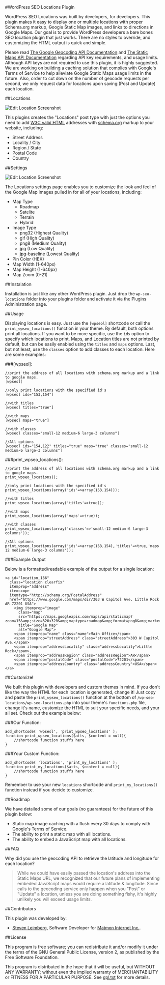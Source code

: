 #WordPress SEO Locations Plugin

WordPress SEO Locations was built by developers, for developers. This plugin makes it easy to display one or multiple locations with proper Schema.org markup, Google Static Map images, and links to directions in Google Maps. Our goal is to provide WordPress developers a bare bones SEO location plugin that just works. There are no styles to override, and customizing the HTML output is quick and simple.

Please read [The Google Geocoding API Documentation](https://developers.google.com/maps/documentation/geocoding/) and [The Static Maps API Documentation](https://developers.google.com/maps/documentation/staticmaps/) regarding API key requirements, and usage limits. Although API keys are not required to use this plugin, it is highly suggested. We are working on building a caching solution that complies with Google's Terms of Service to help alleviate Google Static Maps usage limits in the future. Also, order to cut down on the number of geocode requests per second, we only request data for locations upon saving (Post and Update) each location.

##Locations

![Edit Location Screenshot](images/edit_location.png)

This plugins creates the "Locations" post type with just the options you need to add [W3C valid HTML](http://validator.w3.org) addresses with [schema.org](http://schema.org) markup to your website, including:

 - Street Address
 - Locality / City
 - Region / State
 - Postal Code
 - Country

##Settings

![Edit Location Screenshot](images/settings.png)

The Locations settings page enables you to customize the look and feel of the Google Map images pulled in for all of your locations, including:

 - Map Type
 	- Roadmap
 	- Satelite
 	- Terrain
 	- Hybrid
 - Image Type
 	- png32 (Highest Quality)
 	- gif (High Quality)
 	- png8 (Medium Quality)
 	- jpg (Low Quality)
 	- jpg-baseline (Lowest Quality)
 - Pin Color (HEX)
 - Map Width (1-640px)
 - Map Height (1-640px)
 - Map Zoom (0-21)

##Instalation

Installation is just like any other WordPress plugin. Just drop the `wp-seo-locations` folder into your plugins folder and activate it via the Plugins Administration page.

##Usage

Displaying locations is easy. Just use the `[wpseol]` shortcode or call the `print_wpseo_locations()` function in your theme. By default, both options print all locations. If you want to be more specific, use the `ids` option to specify which locations to print. Maps, and Location titles are not printed by default, but can be easily enabled using the `titles` and `maps` options. Last, but not least, use the `classes` option to add classes to each location. Here are some examples:
	
###[wpseol]:

    //print the address of all locations with schema.org markup and a link to google maps.
    [wpseol]

    //only print locations with the specified id's
    [wpseol ids="153,154"]

    //with titles
    [wpseol titles="true"]

    //with maps
    [wpseol maps="true"]

    //with classes
    [wpseol classes="small-12 medium-6 large-3 columns"]

    //All options
    [wpseol ids="154,122" titles="true" maps="true" classes="small-12 medium-6 large-3 columns"]

###print_wpseo_locations():

    //print the address of all locations with schema.org markup and a link to google maps.
    print_wpseo_locations();

    //only print locations with the specified id's
    print_wpseo_locations(array('ids'=>array(153,154)));

    //with titles
    print_wpseo_locations(array('titles'=>true));

    //with maps
    print_wpseo_locations(array('maps'=>true));

    //with classes
    print_wpseo_locations(array('classes'=>'small-12 medium-6 large-3 columns'));

    //All options
    print_wpseo_locations(array('ids'=>array(153,154),'titles'=>true,'maps'=>true,'classes'=>'small-12 medium-6 large-3 columns'));

###Example Output

Below is a formatted/readable example of the output for a single location:

    <a id="location_156" 
      class="location clearfix" 
      itemprop="address" 
      itemscope
      itemtype="http://schema.org/PostalAddress"
      href="https://www.google.com/maps/dir/303 W Capitol Ave. Little Rock AR 72201 USA">
	    <img itemprop="image" 
	      class="map" 
	      src="https://maps.googleapis.com/maps/api/staticmap?zoom=15&amp;size=320x320&amp;maptype=roadmap&amp;format=png8&amp;markers=color:0xFB7064|34.744255,-92.273871"
	      title="Google Map"
	      alt="Google Map">
    	<span itemprop="name" class="name">Main Office</span>
    	<span itemprop="streetAddress" class="streetAddress">303 W Capitol Ave.</span>
    	<span itemprop="addressLocality" class="addressLocality">Little Rock</span>, 
     	<span itemprop="addressRegion" class="addressRegion">AR</span> 
     	<span itemprop="postalCode" class="postalCode">72201</span>
     	<span itemprop="addressCountry" class="addressCountry">USA</span>
    </a>

##Customize!

We built this plugin with developers and custom themes in mind. If you don't like the way the HTML for each location is generated, change it! Just copy and paste the `print_wpseo_locations()` function at the bottom of `/wp-seo-locations/wp-seo-locations.php` into your theme's `functions.php` file, change it's name, customize the HTML to suit your specific needs, and your all set. Check out the example below:

###Our Function:

    add_shortcode( 'wpseol', 'print_wpseo_locations' );
    function print_wpseo_locations($atts, $content = null){
    	//shortcode function stuffs here
    }

###Your Custom Function:

    add_shortcode( 'locations', 'print_my_locations' );
    function print_my_locations($atts, $content = null){
    	//shortcode function stuffs here
    }

Remember to use your new `locations` shortcode and `print_my_locations()` function instead if you decide to customize.

##Roadmap

We have detailed some of our goals (no guarantees) for the future of this plugin below:

 - Static map image caching with a flush every 30 days to comply with Google's Terms of Service.
 - The ability to print a static map with all locations.
 - The ability to embed a JavaScript map with all locations. 

##FAQ

Why did you use the geocoding API to retrieve the latitude and longitude for each location?

>While we could have easily passed the location's address into the Static Maps URL, we recognized that our future plans of implementing embeded JavaScript maps would require a latitude & longitude. Since calls to the geocoding service only happen when you "Post" or "Update" a location, unless you are doing something fishy, it's highly unlikely you will exceed usage limits.

##Contributors

This plugin was developed by:

- [Steven Leimberg](https://github.com/smleimberg), Software Developer for [Matmon Internet Inc.](http://www.matmon.com).

##License

This program is free software; you can redistribute it and/or modify it under the terms of the GNU General Public License, version 2, as published by the Free Software Foundation.

This program is distributed in the hope that it will be useful, but WITHOUT ANY WARRANTY; without even the implied warranty of MERCHANTABILITY or FITNESS FOR A PARTICULAR PURPOSE.  See [gpl.txt](gpl.txt) for more details.